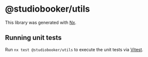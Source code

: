 # @studiobooker/utils

This library was generated with [Nx](https://nx.dev).

## Running unit tests

Run `nx test @studiobooker/utils` to execute the unit tests via [Vitest](https://vitest.dev/).
